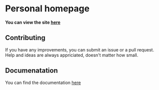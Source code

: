 # Personal homepage

**You can view the site [here](https://dojje.se)**

## Contributing

If you have any improvements, you can submit an issue or a pull request. Help and ideas are always appriciated, doesn't matter how small.

## Documenatation

You can find the documentation [here](./Documenation.md)
